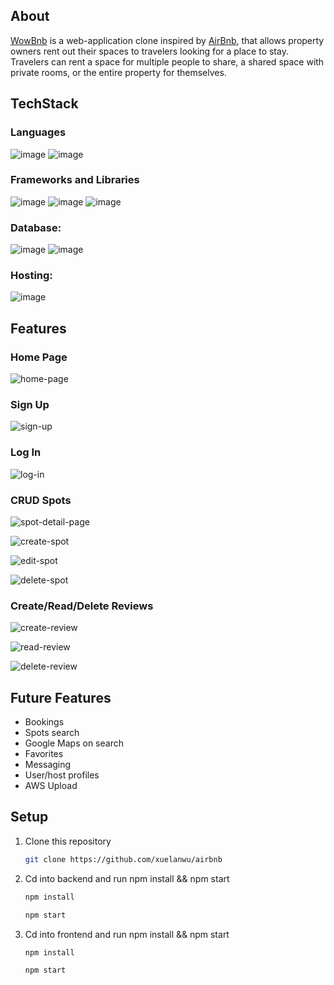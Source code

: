 ## About

[WowBnb][1] is a web-application clone inspired by [AirBnb][2], that allows property owners rent out their spaces to travelers looking for a place to stay. Travelers can rent a space for multiple people to share, a shared space with private rooms, or the entire property for themselves.

[1]: https://whateverbnb.herokuapp.com/
[2]: https://www.airbnb.com

## TechStack

### Languages

![image](https://img.shields.io/badge/JavaScript-323330?style=for-the-badge&logo=javascript&logoColor=F7DF1E)
![image](https://img.shields.io/badge/CSS3-1572B6?style=for-the-badge&logo=css3&logoColor=white)

### Frameworks and Libraries

![image](https://img.shields.io/badge/React-20232A?style=for-the-badge&logo=react&logoColor=61DAFB)
![image](https://img.shields.io/badge/Redux-593D88?style=for-the-badge&logo=redux&logoColor=white)
![image](https://img.shields.io/badge/Express.js-000000?style=for-the-badge&logo=express&logoColor=white)

### Database:

![image](https://img.shields.io/badge/SQLite-07405E?style=for-the-badge&logo=sqlite&logoColor=white)
![image](https://img.shields.io/badge/PostgreSQL-316192?style=for-the-badge&logo=postgresql&logoColor=white)

### Hosting:

![image](https://img.shields.io/badge/Heroku-430098?style=for-the-badge&logo=heroku&logoColor=white)

## Features

### Home Page

![home-page]

[home-page]: /assets/home_page.png

### Sign Up

![sign-up]

[sign-up]: assets/signup.png

### Log In

![log-in]

[log-in]: assets/login.png

### CRUD Spots

![spot-detail-page]

[spot-detail-page]: assets/spot_detail_page.png

![create-spot]

[create-spot]: assets/create_spot.png

![edit-spot]

[edit-spot]: assets/edit_spot.png

![delete-spot]

[delete-spot]: assets/delete_spot.png

### Create/Read/Delete Reviews

![create-review]

[create-review]: assets/write_a_review.png

![read-review]

[read-review]: assets/read-reviews.png

![delete-review]

[delete-review]: assets/delete_review.png

###

## Future Features

- Bookings
- Spots search
- Google Maps on search
- Favorites
- Messaging
- User/host profiles
- AWS Upload

## Setup

1. Clone this repository
   ```sh
   git clone https://github.com/xuelanwu/airbnb
   ```
2. Cd into backend and run npm install && npm start

   ```sh
   npm install
   ```

   ```sh
   npm start
   ```

3. Cd into frontend and run npm install && npm start

   ```sh
   npm install
   ```

   ```sh
   npm start
   ```


